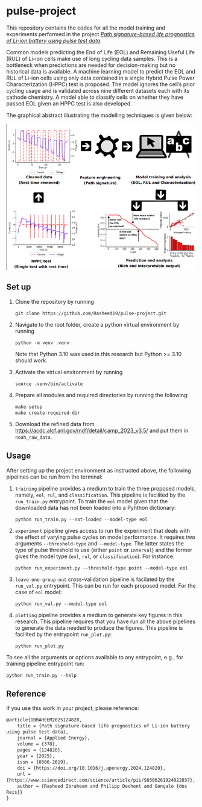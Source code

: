 # pulse-project
This repository contains the codes for all the model training and experiments performed in the project [_Path signature-based life prognostics of Li-ion battery using pulse test data_](https://www.sciencedirect.com/science/article/pii/S0306261924022037).

Common models predicting the End of Life (EOL) and Remaining Useful Life (RUL) of Li-ion cells make use of long cycling data samples. This is a bottleneck when predictions are needed for decision-making but no historical data is available. A machine learning model to predict the EOL and RUL of Li-ion cells using only data contained in a single Hybrid Pulse Power Characterization (HPPC) test is proposed. The model ignores the cell’s prior cycling usage and is validated across nine different datasets each with its cathode chemistry. A model able to classify cells on whether they have passed EOL given an HPPC test is also developed.

The graphical abstract illustrating the modelling techniques is given below:

![graphical abstract](assets/graphical_abstract.png)

## Set up
1. Clone the repository by running
    ```
    git clone https://github.com/Rasheed19/pulse-project.git
    ```
1. Navigate to the root folder, create a python virtual environment by running
    ```
    python -m venv .venv
    ```
    Note that Python 3.10 was used in this research but Python >= 3.10 should work.

1. Activate the virtual environment by running
    ```
    source .venv/bin/activate
    ```
1. Prepare all modules and required directories by running the following:
    ```
    make setup
    make create-required-dir
    ```
1. Download the refined data from https://acdc.alcf.anl.gov/mdf/detail/camp_2023_v3.5/ and put them in `noah_raw_data`.

## Usage

After setting up the project environment as instructed above, the following pipelines can be run from the terminal:
1. `training` pipeline provides a medium to train the three proposed models, namely, `eol`, `rul`, and `classification`. This pipeline is facilited by the `run_train.py` entrypoint. To train the `eol` model given that the downloaded data has not been loaded into a Pyhthon dictionary:
    ```
    python run_train.py --not-loaded --model-type eol
    ```
1. `experiment` pipeline gives access to run the experiment that deals with the effect of varying pulse cycles on model performance. It requires two arguments `--threshold-type` and `--model-type`. The latter states the type of pulse threshold to use (either `point` or `interval`) and the former gives the model type (`eol`, `rul`, or `classification`). For instance:
    ```
    python run_experiment.py --threshold-type point --model-type eol
    ```
1. `leave-one-group-out` cross-validation pipeline is facilated by the `run_val.py` entrypoint. This can be run for each proposed model. For the case of `eol` model:
    ```
    python run_val.py --model-type eol
    ```
1. `plotting` pipeline provides a medium to generate key figures in this research. This pipeline requires that you have run all the above pipelines to generate the data needed to produce the figures. This pipeline is facilited by the entrypoint `run_plot.py`:
    ```
    python run_plot.py
    ```

To see all the arguments or options available to any entrypoint, e.g., for training pipeline entrypoint run:
```
python run_train.py --help
```

## Reference
If you use this work in your project, please reference:

    @article{IBRAHEEM2025124820,
        title = {Path signature-based life prognostics of Li-ion battery using pulse test data},
        journal = {Applied Energy},
        volume = {378},
        pages = {124820},
        year = {2025},
        issn = {0306-2619},
        doi = {https://doi.org/10.1016/j.apenergy.2024.124820},
        url = {https://www.sciencedirect.com/science/article/pii/S0306261924022037},
        author = {Rasheed Ibraheem and Philipp Dechent and Gonçalo {dos Reis}}
    }
